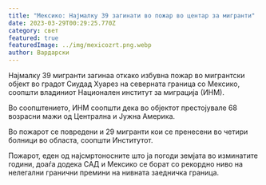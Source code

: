 ```yaml
---
title: "Мексико: Најмалку 39 загинати во пожар во центар за мигранти"
date: 2023-03-29T00:29:25.770Z
category: свет
featured: true
featuredImage: ../img/mexicozrt.png.webp
author: Вардарски
---
```


Најмалку 39 мигранти загинаа откако избувна пожар во мигрантски објект во градот Сиудад Хуарез на северната граница со Мексико, соопшти владиниот Национален институт за миграција (ИНМ).

Во соопштението, ИНМ соопшти дека во објектот престојувале 68 возрасни мажи од Централна и Јужна Америка.

Во пожарот се повредени и 29 мигранти кои се пренесени во четири болници во областа, соопшти Институтот.

Пожарот, еден од најсмртоносните што ја погоди земјата во изминатите години, доаѓа додека САД и Мексико се борат со рекордно ниво на нелегални гранични премини на нивната заедничка граница.
